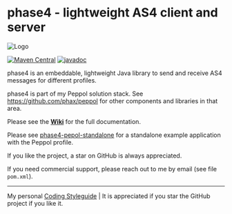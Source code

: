 # phase4 - lightweight AS4 client and server

![Logo](https://github.com/phax/phase4/blob/master/docs/logo/phase4-logo-653-180.png)

[![Maven Central](https://img.shields.io/maven-central/v/com.helger.phase4/phase4-parent-pom)](https://img.shields.io/maven-central/v/com.helger.phase4/phase4-parent-pom)
[![javadoc](https://javadoc.io/badge2/com.helger.phase4/phase4-lib/javadoc.svg)](https://javadoc.io/doc/com.helger.phase4/phase4-lib)

phase4 is an embeddable, lightweight Java library to send and receive AS4 messages for different profiles. 

phase4 is part of my Peppol solution stack. See https://github.com/phax/peppol for other components and libraries in that area.

Please see the **[Wiki](https://github.com/phax/phase4/wiki)** for the full documentation.

Please see [phase4-pepol-standalone](https://github.com/phax/phase4-peppol-standalone) for a standalone example application with the Peppol profile.

If you like the project, a star on GitHub is always appreciated.

If you need commercial support, please reach out to me by email (see file `pom.xml`).

---

My personal [Coding Styleguide](https://github.com/phax/meta/blob/master/CodingStyleguide.md) |
It is appreciated if you star the GitHub project if you like it.
